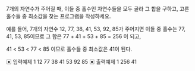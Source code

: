7개의 자연수가 주어질 때, 이들 중 홀수인 자연수들을 모두 골라 그 합을 구하고, 고른 홀수들 중 최소값을 찾는 프로그램을 작성하세요.

예를 들어, 7개의 자연수 12, 77, 38, 41, 53, 92, 85가 주어지면 이들 중 홀수는 77, 41, 53, 85이므로 그 합은
77 + 41 + 53 + 85 = 256
이 되고,

41 < 53 < 77 < 85
이므로 홀수들 중 최소값은 41이 된다.

▣ 입력예제 1
12 77 38 41 53 92 85
▣ 출력예제 1
256
41
